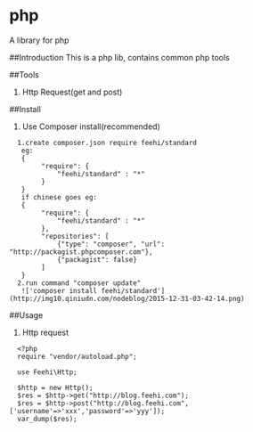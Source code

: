 # php
A library for php

##Introduction
This is a php lib, contains common php tools

##Tools
1. Http Request(get and post)

##Install
1. Use Composer install(recommended)
```
  1.create composer.json require feehi/standard
   eg:
   {
        "require": {
            "feehi/standard" : "*"
        }
   }
   if chinese goes eg:
   {
        "require": {
            "feehi/standard" : "*"
        },
        "repositories": [
            {"type": "composer", "url": "http://packagist.phpcomposer.com"},
            {"packagist": false}
        ]
   }
  2.run command "composer update"
   !['composer install feehi/standard'](http://img10.qiniudn.com/nodeblog/2015-12-31-03-42-14.png)
```

##Usage
1. Http request
```
  <?php
  require "vendor/autoload.php";

  use Feehi\Http;

  $http = new Http();
  $res = $http->get("http://blog.feehi.com");
  $res = $http->post("http://blog.feehi.com", ['username'=>'xxx','password'=>'yyy']);
  var_dump($res);
```